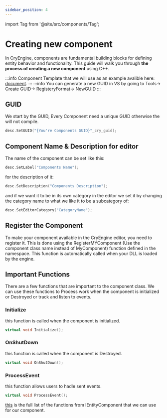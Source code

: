 ```yaml
---
sidebar_position: 4
---
```

import Tag from '@site/src/components/Tag';

# Creating new component

In CryEngine, components are fundamental building blocks for defining entity behavior and functionality. This guide will walk you through **the process of creating a new component** using C++.

:::info
Component Template that we will use as an example avalible here: [document](/docs/5.7/C++%20API/Component/ComponentTemplate).
:::
:::info
You can generate a new GUID in VS by going to Tools-> Create GUID-> RegisteryFormat-> NewGUID
:::


## GUID
We start by the GUID, Every Component need a unique GUID otherwise the will not compile. 
```cpp title="GUID"
desc.SetGUID("{You're Components GUID}"_cry_guid);
```

## Component Name & Description for editor

The name of the component can be set like this:
```cpp title="SetName"
desc.SetLabel("Components Name");
```
for the description of it:
```cpp title="SetDescription"
desc.SetDescription("Components Description");
```
and if we want it to be in its own category in the editor we set it by changing the category name to what we like it to be a subcategory of:
```cpp title="SetDescription"
desc.SetEditorCategory("CategoryName");
```

## Register the Component
To make your component available in the CryEngine editor, you need to register it. This is done using the RegisterMYComponent
<Tag color="#ff5733">(Use the component class name instead of MyComponent)</Tag> function defined in the namespace. This function is automatically called when your DLL is loaded by the engine.

## Important Functions
There are a few functions that are important to the component class.
We can use these functions to Process work when the component is initialized or Destroyed or track and listen to events.

### Initialize
this function is called when the component is initialized. 
```cpp title="Initialize"
virtual void Initialize();
```

### OnShutDown
this function is called when the component is Destroyed. 
```cpp title="OnShutDown"
virtual void OnShutDown();
```

### ProcessEvent
this function allows users to hadle sent events. 
```cpp title="ProcessEvent"
virtual void ProcessEvent();
```

[this](/docs/5.7/C++%20API/Component/ComponentTemplate) is the full list of the functions from IEntityComponent that we can use for our component.  